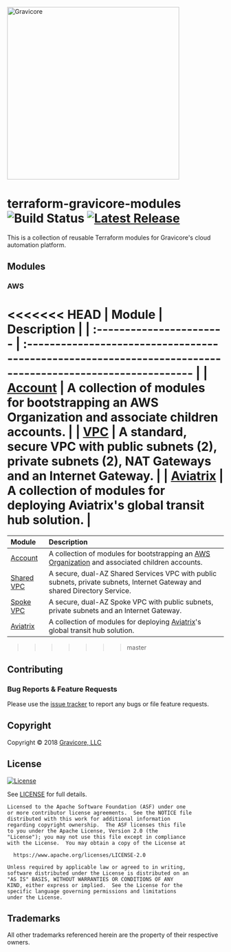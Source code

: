 <a href="http://gravicore.io"><img src="https://docs.google.com/uc?id=1w7JERRtb2FlhqTE5KERM1Yu3bImmfypP" alt="Gravicore" width="400"></a>

# terraform-gravicore-modules ![Build Status](https://img.shields.io/badge/build-undefined-lightgrey.svg) [![Latest Release](https://img.shields.io/github/release/gravicore/terraform-gravicore-modules.svg)](https://github.com/gravicore/terraform-gravicore-modules/releases/latest)

This is a collection of reusable Terraform modules for Gravicore's cloud automation platform.

## Modules

### AWS

<<<<<<< HEAD
| Module                   | Description                                                                                                |
| :----------------------- | :--------------------------------------------------------------------------------------------------------- |
| [Account](aws/account)   | A collection of modules for bootstrapping an AWS Organization and associate children accounts.             |
| [VPC](aws/vpc)           | A standard, secure VPC with public subnets (2), private subnets (2), NAT Gateways and an Internet Gateway. |
| [Aviatrix](aws/aviatrix) | A collection of modules for deploying Aviatrix's global transit hub solution.                              |
=======
| Module                       | Description                                                                                                                              |
| :--------------------------- | :--------------------------------------------------------------------------------------------------------------------------------------- |
| [Account](aws/account)       | A collection of modules for bootstrapping an [AWS Organization](https://aws.amazon.com/organizations/) and associated children accounts. |
| [Shared VPC](aws/shared-vpc) | A secure, dual-AZ Shared Services VPC with public subnets, private subnets, Internet Gateway and shared Directory Service.               |
| [Spoke VPC](aws/spoke-vpc)   | A secure, dual-AZ Spoke VPC with public subnets, private subnets and an Internet Gateway.                                                |
| [Aviatrix](aws/aviatrix)     | A collection of modules for deploying [Aviatrix](https://www.aviatrix.com)'s global transit hub solution.                                |
>>>>>>> master

## Contributing

### Bug Reports & Feature Requests

Please use the [issue tracker](https://github.com/gravicore/terraform-gravicore-modules/issues) to report any bugs or file feature requests.

## Copyright

Copyright © 2018 [Gravicore, LLC](http://gravicore.io)

## License

[![License](https://img.shields.io/badge/License-Apache%202.0-blue.svg)](https://opensource.org/licenses/Apache-2.0)

See [LICENSE](LICENSE) for full details.

    Licensed to the Apache Software Foundation (ASF) under one
    or more contributor license agreements.  See the NOTICE file
    distributed with this work for additional information
    regarding copyright ownership.  The ASF licenses this file
    to you under the Apache License, Version 2.0 (the
    "License"); you may not use this file except in compliance
    with the License.  You may obtain a copy of the License at

      https://www.apache.org/licenses/LICENSE-2.0

    Unless required by applicable law or agreed to in writing,
    software distributed under the License is distributed on an
    "AS IS" BASIS, WITHOUT WARRANTIES OR CONDITIONS OF ANY
    KIND, either express or implied.  See the License for the
    specific language governing permissions and limitations
    under the License.

## Trademarks

All other trademarks referenced herein are the property of their respective owners.
